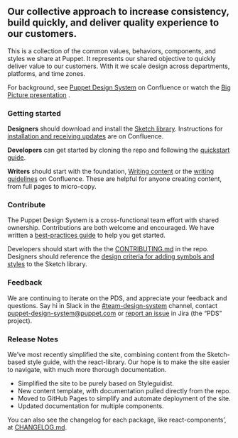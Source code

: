 ## Our collective approach to increase consistency, build quickly,  and deliver quality experience to our customers.
This is a collection of the common values, behaviors, components, and styles we share at Puppet. It represents our shared objective to quickly deliver value to our customers. With it we scale design across departments, platforms, and time zones.

For background, see [Puppet Design System](https://confluence.puppetlabs.com/display/PDS) on Confluence or watch the [Big Picture presentation](https://primetime.bluejeans.com/a2m/events/playback/33fcd61c-3ad2-4413-9393-cc216551d61b) .

### Getting started
**Designers** should download and install the [Sketch library](https://github.com/puppetlabs/design-system/blob/master/packages/design-assets/puppet-ui-library.sketch). Instructions for [installation and receiving updates](https://confluence.puppetlabs.com/display/UXT/Design+System+Sketch+library) are on Confluence.

**Developers** can get started by cloning the repo and following the [quickstart guide](https://github.com/puppetlabs/design-system).

**Writers** should start with the foundation, [Writing content](/ContentWriting) or the [writing guidelines](https://confluence.puppetlabs.com/display/Writing/Puppet+content+style+guide) on Confluence. These are helpful for anyone creating content, from full pages to micro-copy.

### Contribute
The Puppet Design System is a cross-functional team effort with shared ownership. Contributions are both welcome and encouraged.  We have written a [best-practices guide](https://github.com/puppetlabs/design-system/wiki) to help you get started.

Developers should start with the the [CONTRIBUTING.md](https://github.com/puppetlabs/design-system/blob/master/CONTRIBUTING.md) in the repo. Designers should reference the [design criteria for adding symbols and styles](https://github.com/puppetlabs/design-system/wiki/Design-criteria) to the Sketch library.

### Feedback
We are continuing to iterate on the PDS, and appreciate your feedback and questions. Say hi in Slack in the [#team-design-system](https://puppet.slack.com/messages/CFFECRQAY) channel, contact [puppet-design-system@puppet.com](mailto:puppet-design-system@puppet.com) or [report an issue](https://tickets.puppetlabs.com/secure/CreateIssueDetails!init.jspa?pid=16902&issuetype=1&priority=6) in Jira (the “PDS” project).

### Release Notes
We’ve most recently simplified the site, combining content from the Sketch-based style guide, with the react-library. Our hope is to make the site easier to navigate, with much more thorough documentation.

* Simplified the site to be purely based on Styleguidist.
* New content template, with documentation pulled directly from the repo.
* Moved to GitHub Pages to simplify and automate deployment of the site.
* Updated documentation for multiple components.

You can also see the changelog for each package, like react-components’, at [CHANGELOG.md](https://github.com/puppetlabs/design-system/blob/master/packages/react-components/CHANGELOG.md).
